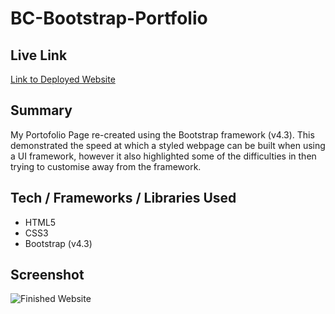 # BC-Bootstrap-Portfolio

## Live Link

[Link to Deployed Website](https://stevejr86.github.io/BC-Bootstrap-Portfolio/)

## Summary

My Portofolio Page re-created using the Bootstrap framework (v4.3).
This demonstrated the speed at which a styled webpage can be built when using a UI framework,
however it also highlighted some of the difficulties in then trying to customise away from the framework.

## Tech / Frameworks / Libraries Used
- HTML5
- CSS3
- Bootstrap (v4.3)

## Screenshot

![Finished Website]()